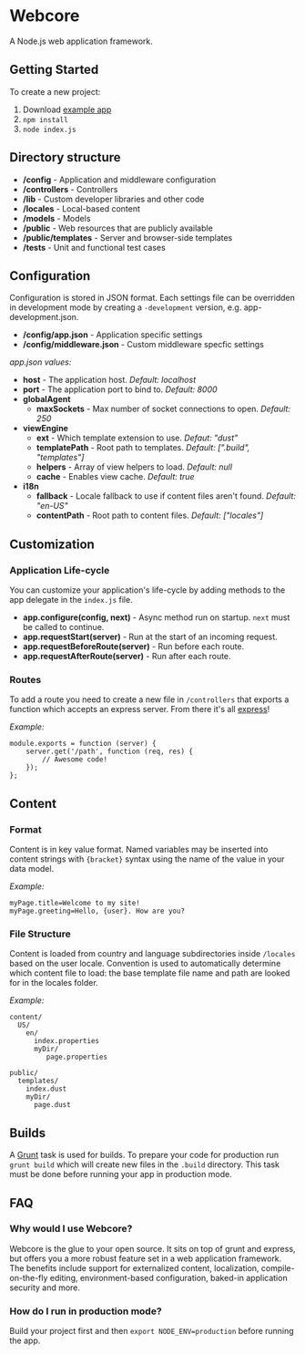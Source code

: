 # Webcore

A Node.js web application framework.



## Getting Started

To create a new project:

1. Download [example app](http://github.paypal.com/api/v3/repos/webcore/example-app/tarball/master) 
2. `npm install`
3. `node index.js`



## Directory structure

- **/config** - Application and middleware configuration
- **/controllers** - Controllers
- **/lib** - Custom developer libraries and other code
- **/locales** - Local-based content
- **/models** - Models
- **/public** - Web resources that are publicly available
- **/public/templates** - Server and browser-side templates
- **/tests** - Unit and functional test cases



## Configuration

Configuration is stored in JSON format. Each settings file can be overridden in development mode by creating a `-development` version, e.g. app-development.json.

- **/config/app.json** - Application specific settings 
- **/config/middleware.json** - Custom middleware specfic settings


*app.json values:*

- **host** - The application host. *Default: localhost*
- **port** - The application port to bind to. *Default: 8000*
- **globalAgent**
  - **maxSockets** - Max number of socket connections to open. *Default: 250*
- **viewEngine**
  - **ext** - Which template extension to use. *Defaut: "dust"*
  - **templatePath** - Root path to templates. *Default: [".build", "templates"]*
  - **helpers** - Array of view helpers to load. *Default: null*
  - **cache** - Enables view cache. *Default: true*
- **i18n**
  - **fallback** - Locale fallback to use if content files aren't found. *Default: "en-US"*
  - **contentPath** - Root path to content files. *Default: ["locales"]*



## Customization


### Application Life-cycle

You can customize your application's life-cycle by adding methods to the app delegate in the `index.js` file. 

- **app.configure(config, next)** - Async method run on startup. `next` must be called to continue.
- **app.requestStart(server)** -  Run at the start of an incoming request.
- **app.requestBeforeRoute(server)** - Run before each route.
- **app.requestAfterRoute(server)** - Run after each route.


### Routes

To add a route you need to create a new file in `/controllers` that exports a function which accepts an express server. From there it's all [express](http://expressjs.com/)!

*Example:* 

```
module.exports = function (server) {
    server.get('/path', function (req, res) {
    	// Awesome code!
    }); 
};
```



## Content 


### Format

Content is in key value format. Named variables may be inserted into content strings with `{bracket}` syntax using the name of the value in your data model.

*Example:*

```
myPage.title=Welcome to my site!
myPage.greeting=Hello, {user}. How are you?
```


### File Structure

Content is loaded from country and language subdirectories inside `/locales` based on the user locale. Convention is used to automatically determine which content file to load: the base template file name and path are looked for in the locales folder. 

*Example:*

```
content/
  US/
    en/
      index.properties
      myDir/
         page.properties

public/
  templates/
    index.dust
    myDir/
      page.dust
```



## Builds

A [Grunt](http://gruntjs.com/) task is used for builds. To prepare your code for production run `grunt build` which will create new files in the `.build` directory. This task must be done before running your app in production mode.



## FAQ

### Why would I use Webcore?
Webcore is the glue to your open source. It sits on top of grunt and express, but offers you a more robust feature set in a web application framework. The benefits include support for externalized content, localization, compile-on-the-fly editing, environment-based configuration, baked-in application security and more.

### How do I run in production mode?
Build your project first and then `export NODE_ENV=production` before running the app.
